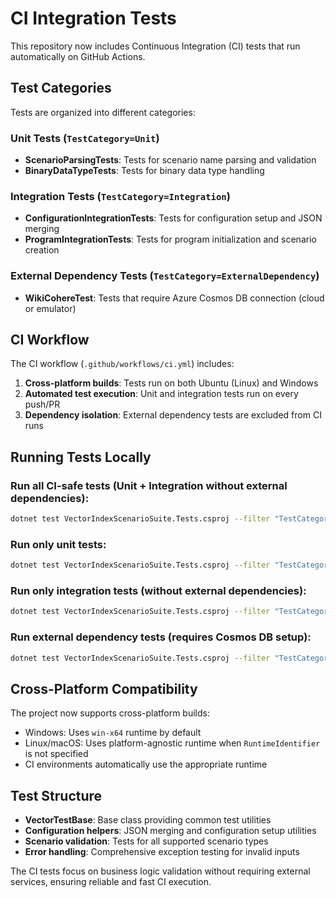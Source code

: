 # CI Integration Tests

This repository now includes Continuous Integration (CI) tests that run automatically on GitHub Actions.

## Test Categories

Tests are organized into different categories:

### Unit Tests (`TestCategory=Unit`)
- **ScenarioParsingTests**: Tests for scenario name parsing and validation
- **BinaryDataTypeTests**: Tests for binary data type handling

### Integration Tests (`TestCategory=Integration`)
- **ConfigurationIntegrationTests**: Tests for configuration setup and JSON merging
- **ProgramIntegrationTests**: Tests for program initialization and scenario creation

### External Dependency Tests (`TestCategory=ExternalDependency`)
- **WikiCohereTest**: Tests that require Azure Cosmos DB connection (cloud or emulator)

## CI Workflow

The CI workflow (`.github/workflows/ci.yml`) includes:

1. **Cross-platform builds**: Tests run on both Ubuntu (Linux) and Windows
2. **Automated test execution**: Unit and integration tests run on every push/PR
3. **Dependency isolation**: External dependency tests are excluded from CI runs

## Running Tests Locally

### Run all CI-safe tests (Unit + Integration without external dependencies):
```bash
dotnet test VectorIndexScenarioSuite.Tests.csproj --filter "TestCategory=Unit|TestCategory=Integration&TestCategory!=ExternalDependency"
```

### Run only unit tests:
```bash
dotnet test VectorIndexScenarioSuite.Tests.csproj --filter "TestCategory=Unit"
```

### Run only integration tests (without external dependencies):
```bash
dotnet test VectorIndexScenarioSuite.Tests.csproj --filter "TestCategory=Integration&TestCategory!=ExternalDependency"
```

### Run external dependency tests (requires Cosmos DB setup):
```bash
dotnet test VectorIndexScenarioSuite.Tests.csproj --filter "TestCategory=ExternalDependency"
```

## Cross-Platform Compatibility

The project now supports cross-platform builds:
- Windows: Uses `win-x64` runtime by default
- Linux/macOS: Uses platform-agnostic runtime when `RuntimeIdentifier` is not specified
- CI environments automatically use the appropriate runtime

## Test Structure

- **VectorTestBase**: Base class providing common test utilities
- **Configuration helpers**: JSON merging and configuration setup utilities
- **Scenario validation**: Tests for all supported scenario types
- **Error handling**: Comprehensive exception testing for invalid inputs

The CI tests focus on business logic validation without requiring external services, ensuring reliable and fast CI execution.